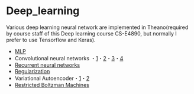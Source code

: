 # Deep_learning

Various deep learning neural network are implemented in Theano(required by course staff of this Deep learning course CS-E4890, but normally I prefer to use Tensorflow and Keras).

- [MLP](https://github.com/SirongHuang/Deep_learning/blob/master/MLP/task.ipynb)
- Convolutional neural networks ・[1](https://github.com/SirongHuang/Deep_learning/blob/master/CNN/task1.ipynb)・[2](https://github.com/SirongHuang/Deep_learning/blob/master/CNN/task2.ipynb)・[3](https://github.com/SirongHuang/Deep_learning/blob/master/CNN_/task1.ipynb)・[4](https://github.com/SirongHuang/Deep_learning/blob/master/CNN_/task2.ipynb)
- [Recurrent neural networks](https://github.com/SirongHuang/Deep_learning/blob/master/RNN/task1.ipynb)
- [Regularization](https://github.com/SirongHuang/Deep_learning/blob/master/RNN/task2.ipynb)
- Variational Autoencoder・[1](https://github.com/SirongHuang/Deep_learning/blob/master/RNN/task1.ipynb)・[2](https://github.com/SirongHuang/Deep_learning/blob/master/VAE/task2.ipynb)
- [Restricted Boltzman Machines](https://github.com/SirongHuang/Deep_learning/blob/master/RBM/task.ipynb)




